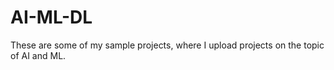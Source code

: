 # AI-ML-DL
These are some of my sample projects, where I upload projects on the topic of AI and ML. 
